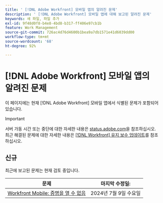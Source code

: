 ```yaml
---
title: ' [!DNL Adobe Workfront] 모바일 앱의 알려진 문제'
description: ' [!DNL Adobe Workfront] 모바일 앱에 대해 보고된 알려진 문제'
keywords: 새 파일, 파일 추가
exl-id: 9f48d0f8-b4e8-4bd8-b317-ff406e97cb1b
feature: Work Management
source-git-commit: 726ac4d76d4600b1bea9a7db1571e41d6039dd00
workflow-type: tm+mt
source-wordcount: '68'
ht-degree: 92%

---
```


# [!DNL Adobe Workfront] 모바일 앱의 알려진 문제

이 페이지에는 현재 [!DNL Adobe Workfront] 모바일 앱에서 식별된 문제가 포함되어 있습니다.

>[!IMPORTANT]
>
>서버 가동 시간 또는 중단에 대한 자세한 내용은 [status.adobe.com](https://status.adobe.com)을 참조하십시오. 최근 해결된 문제에 대한 자세한 내용은 [[!DNL Workfront] 유지 보수 업데이트](../maintenance/current-updates.md)를 참조하십시오.

<!--**There are currently no known issues for [!DNL Workfront Mobile]**



## Current Issues

|Issue  |Last Modified   | 
|---|---|
|Issue text  | YYYY/MM/DD  | 

-->

## 신규

최근에 보고된 문제는 현재 검토 중입니다.

| **문제** | **마지막 수정일:** |
| -----------------------------------------------------------------| ----------------- |
| [Workfront Mobile: 증명을 열 수 없음](known-issues-workfront/wf-mobile-proofs-not-open.md) | 2024년 7월 9일 수요일 |
